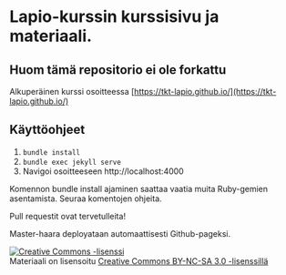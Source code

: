 # Lapio-kurssin kurssisivu ja materiaali.
## Huom tämä repositorio ei ole forkattu

Alkuperäinen kurssi osoitteessa
[https://tkt-lapio.github.io/](https://tkt-lapio.github.io/)

## Käyttöohjeet 

1. `bundle install`
2. `bundle exec jekyll serve`
3. Navigoi osoitteeseen http://localhost:4000

Komennon bundle install ajaminen saattaa vaatia muita Ruby-gemien asentamista. Seuraa komentojen ohjeita.

Pull requestit ovat tervetulleita!

Master-haara deployataan automaattisesti Github-pageksi.

<a rel="license" href="http://creativecommons.org/licenses/by-nc-sa/3.0/">
  <img alt="Creative Commons -lisenssi" style="border-width:0" src="https://i.creativecommons.org/l/by-nc-sa/3.0/88x31.png"
  />
</a>
<br/> Materiaali on lisensoitu
<a rel="license" href="http://creativecommons.org/licenses/by-nc-sa/3.0/">Creative Commons BY-NC-SA 3.0 -lisenssillä</a>
